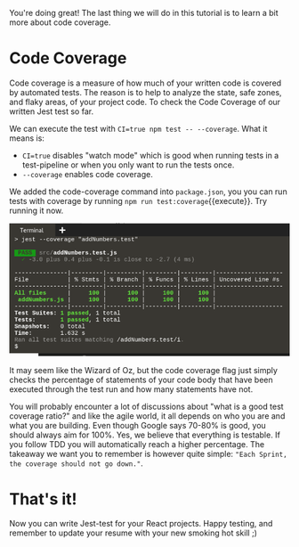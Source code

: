 You're doing great! The last thing we will do in this tutorial is to learn a bit more about code coverage.
# Code Coverage
Code coverage is a measure of how much of your written code is covered by automated tests. The reason is to help to analyze the state, safe zones, and flaky areas, of your project code. To check the Code Coverage of our written Jest test so far.

We can execute the test with `CI=true npm test -- --coverage`. What it means is:
* `CI=true` disables "watch mode" which is good when running tests in a test-pipeline or when you only want to run the tests once. 
* `--coverage` enables code coverage.

We added the code-coverage command into `package.json`, you you can run tests with coverage by running `npm run test:coverage`{{execute}}. Try running it now. 

![CodeCoverage](./assets/codeCoverage.png)

It may seem like the Wizard of Oz, but the code coverage flag just simply checks the percentage of statements of your code body that have been executed through the test run and how many statements have not.

You will probably encounter a lot of discussions about "what is a good test coverage ratio?" and like the agile world, it all depends on who you are and what you are building. Even though Google says 70-80% is good, you should always aim for 100%. Yes, we believe that everything is testable. If you follow TDD you will automatically reach a higher percentage. The takeaway we want you to remember is however quite simple: `"Each Sprint, the coverage should not go down."`.

# That's it!
Now you can write Jest-test for your React projects.
Happy testing, and remember to update your resume with your new smoking hot skill ;)
